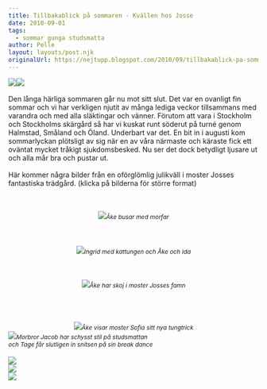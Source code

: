 ```yaml
---
title: Tillbakablick på sommaren - Kvällen hos Josse
date: 2010-09-01
tags: 
  - sommar gunga studsmatta	
author: Pelle
layout: layouts/post.njk
originalUrl: https://nejtupp.blogspot.com/2010/09/tillbakablick-pa-sommaren-del-1.html
---
```


<img src="../../../../img/Hos+Josefin-_MG_3000.jpg"><img src="../../../../img/Hos+Josefin-_MG_2918.jpg"><br><br>Den långa härliga sommaren går nu mot sitt slut. Det var en ovanligt fin sommar och vi har verkligen njutit av många lediga veckor tillsammans med varandra och med alla släktingar och vänner. Förutom att vara i Stockholm och Stockholms skärgård så har vi kuskat runt söderut på turné genom Halmstad, Småland och Öland. Underbart var det. En bit in i augusti kom sommarlyckan plötsligt av sig när en av våra närmaste och käraste fick ett oväntat mycket tråkigt sjukdomsbesked. Nu ser det dock betydligt ljusare ut och alla mår bra och pustar ut.<br><br>Här kommer några bilder från en oförglömlig julikväll i moster Josses fantastiska trädgård. (klicka på bilderna för större format)<br><br><br><div style="text-align: center;"><img src="../../../../img/Hos+Josefin-_MG_2855.jpg"><span style="font-size:85%;"><span style="font-style: italic;">Åke busar med morfar<br></span></span></div><br><br><br><div style="text-align: center;"><img src="../../../../img/Hos+Josefin-_MG_2868.jpg"><span style="font-size:85%;"><span style="font-style: italic;">Ingrid med kattungen och Åke och Ida<br><br></span></span></div><br><br><div style="text-align: center;"><img src="../../../../img/Hos+Josefin-_MG_2905.jpg"><span style="font-style: italic;font-size:85%;">Åke har skoj i moster Josses famn<br><br></span></div><br><br><br><div style="text-align: center;"><img src="../../../../img/Hos+Josefin-_MG_2927.jpg"><span style="font-size:85%;"><span style="font-style: italic;">Åke visar moster Sofia sitt nya tungtrick</span> </span></div><img src="../../../../img/Hos+Josefin-_MG_2939.jpg"><span style="font-size:85%;"><span style="font-style: italic;">Morbror Jacob har schysst stil på studsmattan<br>och Tage får slutligen in snitsen på sin break dance </span></span></div><br><br><img src="../../../../img/Hos+Josefin-_MG_3054.jpg"><br><img src="../../../../img/Hos+Josefin-_MG_3055.jpg"><br><img src="../../../../img/Hos+Josefin-_MG_3057.jpg">
<!-- no comments on this post -->
